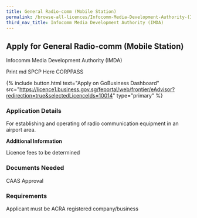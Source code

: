 ```yaml
---
title: General Radio-comm (Mobile Station)
permalink: /browse-all-licences/Infocomm-Media-Development-Authority-(IMDA)/General-Radio-comm-(Mobile-Station)
third_nav_title: Infocomm Media Development Authority (IMDA)
---
```


## Apply for General Radio-comm (Mobile Station)

Infocomm Media Development Authority (IMDA)

Print md SPCP Here CORPPASS

{% include button.html text="Apply on GoBusiness Dashboard" src="https://licence1.business.gov.sg/feportal/web/frontier/eAdvisor?redirection=true&selectedLicenceIds=10014" type="primary" %}

### Application Details

<p>For establishing and operating of radio communication equipment in an airport area.</p>

**Additional Information**

Licence fees to be determined

### Documents Needed

CAAS Approval

### Requirements

Applicant must be ACRA registered company/business

